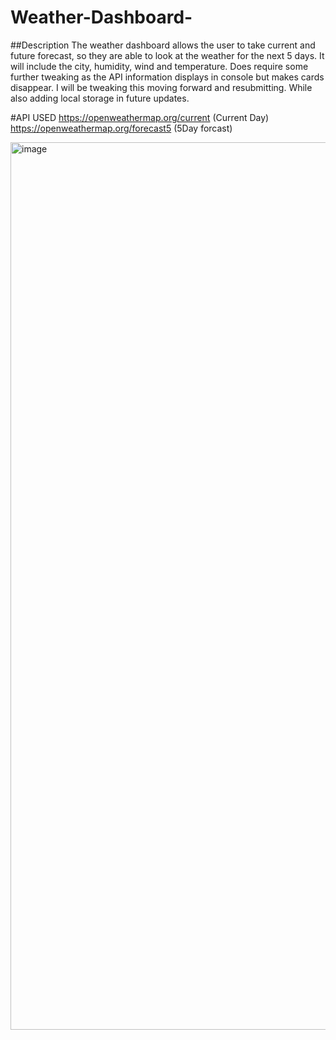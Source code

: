 # Weather-Dashboard-


##Description
The weather dashboard allows the user to take current and future forecast, so they are able to look at the weather for the next 5 days. It will include the city, humidity, wind and temperature. Does require some further tweaking as the API information displays in console but makes cards disappear. I will be tweaking this moving forward and resubmitting. While also adding local storage in future updates. 


#API USED
https://openweathermap.org/current (Current Day)
https://openweathermap.org/forecast5 (5Day forcast)



<img width="1420" alt="image" src="https://github.com/ChrisTR1021/Weather-Dashboard-/assets/142879679/91c0949c-4c1d-42bf-8283-efe13043782f">
